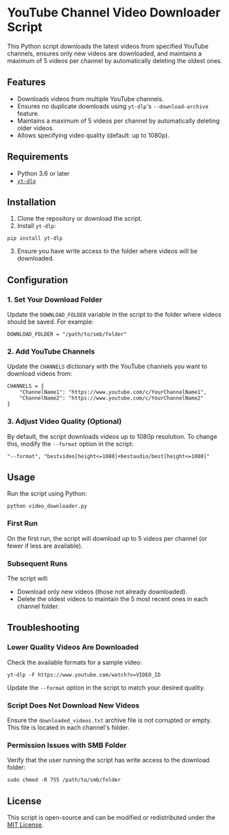 # YouTube Channel Video Downloader Script

This Python script downloads the latest videos from specified YouTube channels, ensures only new videos are downloaded, and maintains a maximum of 5 videos per channel by automatically deleting the oldest ones.

## Features

- Downloads videos from multiple YouTube channels.
- Ensures no duplicate downloads using `yt-dlp`'s `--download-archive` feature.
- Maintains a maximum of 5 videos per channel by automatically deleting older videos.
- Allows specifying video quality (default: up to 1080p).

## Requirements

- Python 3.6 or later
- [`yt-dlp`](https://github.com/yt-dlp/yt-dlp)

## Installation

1. Clone the repository or download the script.
2. Install `yt-dlp`:
```
pip install yt-dlp
```
3. Ensure you have write access to the folder where videos will be downloaded.

## Configuration

### 1. Set Your Download Folder
Update the `DOWNLOAD_FOLDER` variable in the script to the folder where videos should be saved. For example:
```
DOWNLOAD_FOLDER = "/path/to/smb/folder"
```

### 2. Add YouTube Channels
Update the `CHANNELS` dictionary with the YouTube channels you want to download videos from:
```
CHANNELS = {
    "ChannelName1": "https://www.youtube.com/c/YourChannelName1",
    "ChannelName2": "https://www.youtube.com/c/YourChannelName2"
}
```

### 3. Adjust Video Quality (Optional)
By default, the script downloads videos up to 1080p resolution. To change this, modify the `--format` option in the script:
```
"--format", "bestvideo[height<=1080]+bestaudio/best[height<=1080]"
```

## Usage

Run the script using Python:
```
python video_downloader.py
```

### First Run
On the first run, the script will download up to 5 videos per channel (or fewer if less are available).

### Subsequent Runs
The script will:
- Download only new videos (those not already downloaded).
- Delete the oldest videos to maintain the 5 most recent ones in each channel folder.

## Troubleshooting

### Lower Quality Videos Are Downloaded
Check the available formats for a sample video:
```
yt-dlp -F https://www.youtube.com/watch?v=VIDEO_ID
```
Update the `--format` option in the script to match your desired quality.

### Script Does Not Download New Videos
Ensure the `downloaded_videos.txt` archive file is not corrupted or empty. This file is located in each channel's folder.

### Permission Issues with SMB Folder
Verify that the user running the script has write access to the download folder:
```
sudo chmod -R 755 /path/to/smb/folder
```

## License

This script is open-source and can be modified or redistributed under the [MIT License](LICENSE).
